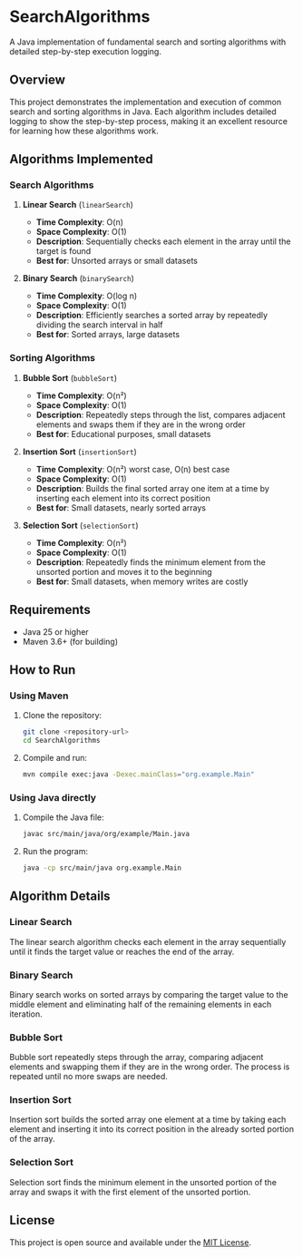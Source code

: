 # SearchAlgorithms

A Java implementation of fundamental search and sorting algorithms with detailed step-by-step execution logging.

## Overview

This project demonstrates the implementation and execution of common search and sorting algorithms in Java. Each algorithm includes detailed logging to show the step-by-step process, making it an excellent resource for learning how these algorithms work.

## Algorithms Implemented

### Search Algorithms

1. **Linear Search** (`linearSearch`)
   - **Time Complexity**: O(n)
   - **Space Complexity**: O(1)
   - **Description**: Sequentially checks each element in the array until the target is found
   - **Best for**: Unsorted arrays or small datasets

2. **Binary Search** (`binarySearch`)
   - **Time Complexity**: O(log n)
   - **Space Complexity**: O(1)
   - **Description**: Efficiently searches a sorted array by repeatedly dividing the search interval in half
   - **Best for**: Sorted arrays, large datasets

### Sorting Algorithms

1. **Bubble Sort** (`bubbleSort`)
   - **Time Complexity**: O(n²)
   - **Space Complexity**: O(1)
   - **Description**: Repeatedly steps through the list, compares adjacent elements and swaps them if they are in the wrong order
   - **Best for**: Educational purposes, small datasets

2. **Insertion Sort** (`insertionSort`)
   - **Time Complexity**: O(n²) worst case, O(n) best case
   - **Space Complexity**: O(1)
   - **Description**: Builds the final sorted array one item at a time by inserting each element into its correct position
   - **Best for**: Small datasets, nearly sorted arrays

3. **Selection Sort** (`selectionSort`)
   - **Time Complexity**: O(n²)
   - **Space Complexity**: O(1)
   - **Description**: Repeatedly finds the minimum element from the unsorted portion and moves it to the beginning
   - **Best for**: Small datasets, when memory writes are costly
## Requirements

- Java 25 or higher
- Maven 3.6+ (for building)

## How to Run

### Using Maven

1. Clone the repository:
   ```bash
   git clone <repository-url>
   cd SearchAlgorithms
   ```

2. Compile and run:
   ```bash
   mvn compile exec:java -Dexec.mainClass="org.example.Main"
   ```

### Using Java directly

1. Compile the Java file:
   ```bash
   javac src/main/java/org/example/Main.java
   ```

2. Run the program:
   ```bash
   java -cp src/main/java org.example.Main
   ```
## Algorithm Details

### Linear Search
The linear search algorithm checks each element in the array sequentially until it finds the target value or reaches the end of the array.

### Binary Search
Binary search works on sorted arrays by comparing the target value to the middle element and eliminating half of the remaining elements in each iteration.

### Bubble Sort
Bubble sort repeatedly steps through the array, comparing adjacent elements and swapping them if they are in the wrong order. The process is repeated until no more swaps are needed.

### Insertion Sort
Insertion sort builds the sorted array one element at a time by taking each element and inserting it into its correct position in the already sorted portion of the array.

### Selection Sort
Selection sort finds the minimum element in the unsorted portion of the array and swaps it with the first element of the unsorted portion.

## License

This project is open source and available under the [MIT License](LICENSE).
